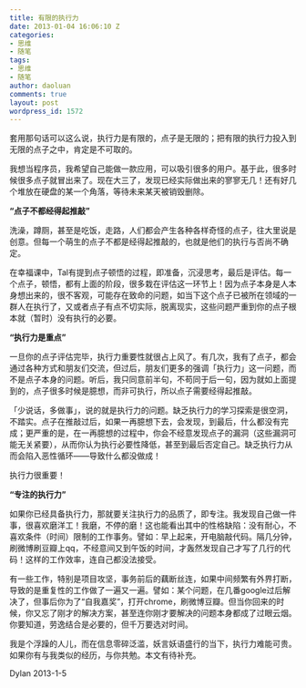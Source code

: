 ```yaml
---
title: 有限的执行力
date: 2013-01-04 16:06:10 Z
categories:
- 思维
- 随笔
tags:
- 思维
- 随笔
author: daoluan
comments: true
layout: post
wordpress_id: 1572
---
```


套用那句话可以这么说，执行力是有限的，点子是无限的；把有限的执行力投入到无限的点子之中，肯定是不可取的。

我想当程序员，我希望自己能做一款应用，可以吸引很多的用户。基于此，很多时候很多点子就冒出来了。现在大三了，发现已经实际做出来的寥寥无几！还有好几个堆放在硬盘的某一个角落，等待未来某天被销毁删除。

<!-- more -->

**“点子不都经得起推敲”**

洗澡，蹲厕，甚至是吃饭，走路，人们都会产生各种各样奇怪的点子，往大里说是创意。但每一个萌生的点子不都是经得起推敲的，也就是他们的执行与否尚不确定。

在幸福课中，Tal有提到点子顿悟的过程，即准备，沉浸思考，最后是评估。每一个点子，顿悟，都有上面的阶段，很多栽在评估这一环节上！因为点子本身是人本身想出来的，很不客观，可能存在致命的问题，如当下这个点子已被所在领域的一群人在执行了，又或者点子有点不切实际，脱离现实，这些问题严重到你的点子根本就（暂时）没有执行的必要。

**“执行力是重点”**

一旦你的点子评估完毕，执行力重要性就很占上风了。有几次，我有了点子，都会通过各种方式和朋友们交流，但过后，朋友们更多的强调「执行力」这一问题，而不是点子本身的问题。听后，我只同意前半句，不苟同于后一句，因为就如上面提到的，点子很多时候是臆想，而非可执行，所以点子需要经得起推敲。

「少说话，多做事」，说的就是执行力的问题。缺乏执行力的学习探索是很空洞，不踏实。点子在推敲过后，如果一再臆想下去，会发现，到最后，什么都没有完成；更严重的是，在一再臆想的过程中，你会不经意发现点子的漏洞（这些漏洞可能无关紧要），从而你认为执行必要性降低，甚至到最后否定自己。缺乏执行力从而会陷入恶性循环——导致什么都没做成！

执行力很重要！

**“专注的执行力”**

如果你已经具备执行力，那就要关注执行力的品质了，即专注。我发现自己做一件事，很喜欢磨洋工！我磨，不停的磨！这也能看出其中的性格缺陷：没有耐心，不喜欢条件（时间）限制的工作事务。譬如：早上起来，开电脑敲代码。隔几分钟，刷微博刷豆瓣上qq，不经意间又到午饭的时间，才轰然发现自己才写了几行的代码！这样的工作效率，连自己都没法接受。

有一些工作，特别是项目攻坚，事务前后的藕断丝连，如果中间频繁有外界打断，导致的是重复性的工作做了一遍又一遍。譬如：某个问题，在几番google过后解决了，但事后你为了“自我嘉奖”，打开chrome，刷微博豆瓣。但当你回来的时候，你又忘了刚才的解决方案，甚至连你刚才要解决的问题本身都成了过眼云烟。你要知道，劳逸结合是必要的，但千万要选对时间。

我是个浮躁的人儿，而在信息零碎泛滥，妖言妖语盛行的当下，执行力难能可贵。如果你有与我类似的经历，与你共勉。本文有待补充。

Dylan 2013-1-5
